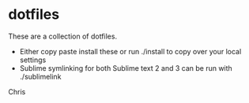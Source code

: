 dotfiles
========

These are a collection of dotfiles.

+ Either copy paste install these or run ./install to copy over your local settings
+ Sublime symlinking for both Sublime text 2 and 3 can be run with ./sublimelink

Chris
